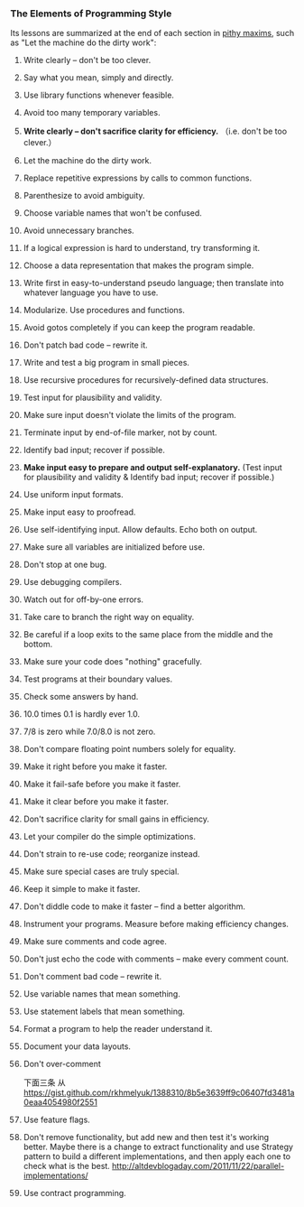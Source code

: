 ### The Elements of Programming Style

Its lessons are summarized at the end of each section in [pithy maxims](https://en.wikipedia.org/wiki/Aphorism), such as "Let the machine do the dirty work":

1. Write clearly – don't be too clever.

2. Say what you mean, simply and directly.

3. Use library functions whenever feasible.

4. Avoid too many temporary variables.

5. **Write clearly – don't sacrifice clarity for efficiency.** （i.e. don't be too clever.）

6. Let the machine do the dirty work.

7. Replace repetitive expressions by calls to common functions.

8. Parenthesize to avoid ambiguity.

9. Choose variable names that won't be confused.

10. Avoid unnecessary branches.

11. If a logical expression is hard to understand, try transforming it.

12. Choose a data representation that makes the program simple.

13. Write first in easy-to-understand pseudo language; then translate into whatever language you have to use.

14. Modularize. Use procedures and functions.

15. Avoid gotos completely if you can keep the program readable.

16. Don't patch bad code – rewrite it.

17. Write and test a big program in small pieces.

18. Use recursive procedures for recursively-defined data structures.

19. Test input for plausibility and validity.

20. Make sure input doesn't violate the limits of the program.

21. Terminate input by end-of-file marker, not by count.

22. Identify bad input; recover if possible.

23. **Make input easy to prepare and output self-explanatory.** (Test input for plausibility and validity & Identify bad input; recover if possible.)

24. Use uniform input formats.

25. Make input easy to proofread.

26. Use self-identifying input. Allow defaults. Echo both on output.

27. Make sure all variables are initialized before use.

28. Don't stop at one bug.

29. Use debugging compilers.

30. Watch out for off-by-one errors.

31. Take care to branch the right way on equality.

32. Be careful if a loop exits to the same place from the middle and the bottom.

33. Make sure your code does "nothing" gracefully.

34. Test programs at their boundary values.

35. Check some answers by hand.

36. 10.0 times 0.1 is hardly ever 1.0.

37. 7/8 is zero while 7.0/8.0 is not zero.

38. Don't compare floating point numbers solely for equality.

39. Make it right before you make it faster.

40. Make it fail-safe before you make it faster.

41. Make it clear before you make it faster.

42. Don't sacrifice clarity for small gains in efficiency.

43. Let your compiler do the simple optimizations.

44. Don't strain to re-use code; reorganize instead.

45. Make sure special cases are truly special.

46. Keep it simple to make it faster.

47. Don't diddle code to make it faster – find a better algorithm.

48. Instrument your programs. Measure before making efficiency changes.

49. Make sure comments and code agree.

50. Don't just echo the code with comments – make every comment count.

51. Don't comment bad code – rewrite it.

52. Use variable names that mean something.

53. Use statement labels that mean something.

54. Format a program to help the reader understand it.

55. Document your data layouts.

56. Don't over-comment

    下面三条 从 https://gist.github.com/rkhmelyuk/1388310/8b5e3639ff9c06407fd3481a0eaa4054980f2551

57. Use feature flags.

58. Don't remove functionality, but add new and then test it's working better. Maybe there is a change to extract functionality and use Strategy pattern to build a different implementations, and then apply each one to check what is the best. http://altdevblogaday.com/2011/11/22/parallel-implementations/

59. Use contract programming.